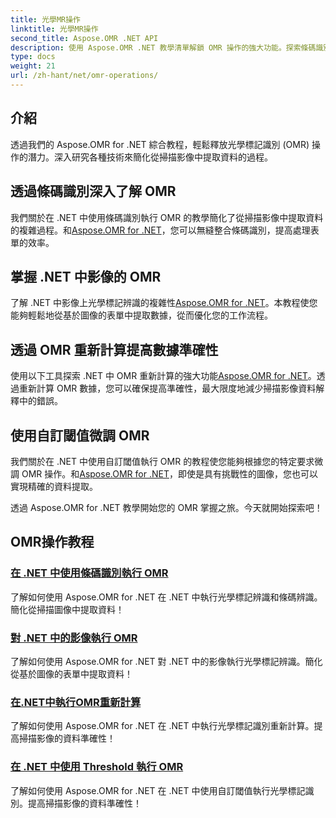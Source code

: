 ```yaml
---
title: 光學MR操作
linktitle: 光學MR操作
second_title: Aspose.OMR .NET API
description: 使用 Aspose.OMR .NET 教學清單解鎖 OMR 操作的強大功能。探索條碼識別、影像處理、重新計算和閾值調整！
type: docs
weight: 21
url: /zh-hant/net/omr-operations/
---
```

## 介紹

透過我們的 Aspose.OMR for .NET 綜合教程，輕鬆釋放光學標記識別 (OMR) 操作的潛力。深入研究各種技術來簡化從掃描影像中提取資料的過程。

## 透過條碼識別深入了解 OMR
我們關於在 .NET 中使用條碼識別執行 OMR 的教學簡化了從掃描影像中提取資料的複雜過程。和[Aspose.OMR for .NET](./perform-omr-barcode-recognition/)，您可以無縫整合條碼識別，提高處理表單的效率。

## 掌握 .NET 中影像的 OMR
了解 .NET 中影像上光學標記辨識的複雜性[Aspose.OMR for .NET](./perform-omr-on-images/)。本教程使您能夠輕鬆地從基於圖像的表單中提取數據，從而優化您的工作流程。

## 透過 OMR 重新計算提高數據準確性
使用以下工具探索 .NET 中 OMR 重新計算的強大功能[Aspose.OMR for .NET](./perform-omr-recalculation/)。透過重新計算 OMR 數據，您可以確保提高準確性，最大限度地減少掃描影像資料解釋中的錯誤。

## 使用自訂閾值微調 OMR
我們關於在 .NET 中使用自訂閾值執行 OMR 的教程使您能夠根據您的特定要求微調 OMR 操作。和[Aspose.OMR for .NET](./perform-omr-with-threshold/)，即使是具有挑戰性的圖像，您也可以實現精確的資料提取。

透過 Aspose.OMR for .NET 教學開始您的 OMR 掌握之旅。今天就開始探索吧！

## OMR操作教程
### [在 .NET 中使用條碼識別執行 OMR](./perform-omr-barcode-recognition/)
了解如何使用 Aspose.OMR for .NET 在 .NET 中執行光學標記辨識和條碼辨識。簡化從掃描圖像中提取資料！
### [對 .NET 中的影像執行 OMR](./perform-omr-on-images/)
了解如何使用 Aspose.OMR for .NET 對 .NET 中的影像執行光學標記辨識。簡化從基於圖像的表單中提取資料！
### [在.NET中執行OMR重新計算](./perform-omr-recalculation/)
了解如何使用 Aspose.OMR for .NET 在 .NET 中執行光學標記識別重新計算。提高掃描影像的資料準確性！
### [在 .NET 中使用 Threshold 執行 OMR](./perform-omr-with-threshold/)
了解如何使用 Aspose.OMR for .NET 在 .NET 中使用自訂閾值執行光學標記識別。提高掃描影像的資料準確性！